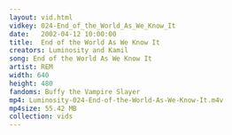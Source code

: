 ```yaml
---
layout: vid.html
vidkey: 024-End_of_the_World_As_We_Know_It
date:   2002-04-12 10:00:00
title:  End of the World As We Know It
creators: Luminosity and Kamil
song: End of the World As We Know It
artist: REM
width: 640
height: 480
fandoms: Buffy the Vampire Slayer
mp4: Luminosity-024-End-of-the-World-As-We-Know-It.m4v
mp4size: 55.42 MB
collection: vids
---
```


  <div>
  
  </div>
  